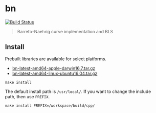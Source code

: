 # bn
[![Build Status](https://travis-ci.org/dfinity/bn.svg?branch=master)](https://travis-ci.org/dfinity/bn)

> Barreto-Naehrig curve implementation and BLS

## Install
Prebuilt libraries are available for select platforms.
* [bn-latest-amd64-apple-darwin16.7.tar.gz](https://s3-us-west-2.amazonaws.com/dfinity/crypto/bn/latest/bn-latest-amd64-apple-darwin16.7.tar.gz)
* [bn-latest-amd64-linux-ubuntu16.04.tar.gz](https://s3-us-west-2.amazonaws.com/dfinity/crypto/bn/latest/bn-latest-amd64-linux-ubuntu16.04.tar.gz)

```
make install
```

The default install path is `/usr/local/`.
If you want to change the include path, then use `PREFIX`.
```
make install PREFIX=/workspace/build/cpp/
```
